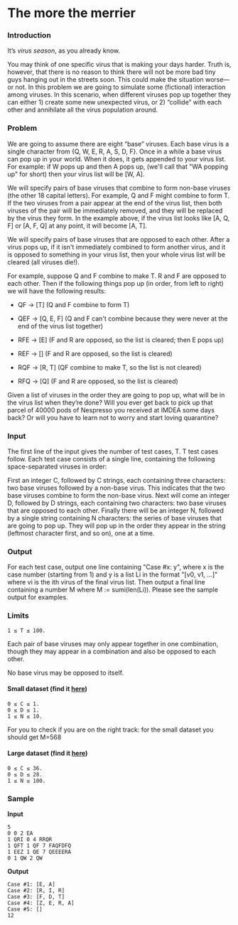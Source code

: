
# The more the merrier

  

### Introduction

It’s *virus* *season*, as you already know. 

You may think of one specific virus that is making your days harder. Truth is, however, that there is no reason to think there will not be more bad tiny guys hanging out in the streets soon. This could make the situation worse—or not. In this problem we are going to simulate some (fictional) interaction among viruses. In this scenario, when different viruses pop up together they can either 1) create some new unexpected virus, or 2) “collide” with each other and annihilate all the virus population around. 

### Problem

We are going to assume there are eight “base” viruses. Each base virus is a single character from {Q, W, E, R, A, S, D, F}. Once in a while a base virus can pop up in your world. When it does, it gets appended to your virus list. For example: if W pops up and then A pops up, (we'll call that "WA popping up" for short) then your virus list will be [W, A].

We will specify pairs of base viruses that combine to form non-base viruses (the other 18 capital letters). For example, Q and F might combine to form T. If the two viruses from a pair appear at the end of the virus list, then both viruses of the pair will be immediately removed, and they will be replaced by the virus they form. In the example above, if the virus list looks like [A, Q, F] or [A, F, Q] at any point, it will become [A, T].

We will specify pairs of base viruses that are opposed to each other. After a virus pops up, if it isn't immediately combined to form another virus, and it is opposed to something in your virus list, then your whole virus list will be cleared (all viruses die!).

For example, suppose Q and F combine to make T. R and F are opposed to each other. Then if the following things pop up (in order, from left to right) we will have the following results:

-   QF → [T] (Q and F combine to form T)
    
-   QEF → [Q, E, F] (Q and F can't combine because they were never at the end of the virus list together)
    
-   RFE → [E] (F and R are opposed, so the list is cleared; then E pops up)
    
-   REF → [] (F and R are opposed, so the list is cleared)
    
-   RQF → [R, T] (QF combine to make T, so the list is not cleared)
    
-   RFQ → [Q] (F and R are opposed, so the list is cleared)
    

Given a list of viruses in the order they are going to pop up, what will be in the virus list when they’re done? Will you ever get back to pick up that parcel of 40000 pods of Nespresso you received at IMDEA some days back? Or will you have to learn not to worry and start loving quarantine?

### Input

The first line of the input gives the number of test cases, T. T test cases follow. Each test case consists of a single line, containing the following space-separated viruses in order:

First an integer C, followed by C strings, each containing three characters: two base viruses followed by a non-base virus. This indicates that the two base viruses combine to form the non-base virus. Next will come an integer D, followed by D strings, each containing two characters: two base viruses that are opposed to each other. Finally there will be an integer N, followed by a single string containing N characters: the series of base viruses that are going to pop up. They will pop up in the order they appear in the string (leftmost character first, and so on), one at a time.

### Output

For each test case, output one line containing "Case #x: y", where x is the case number (starting from 1) and y is a list Li in the format "[v0, v1, ...]" where vi is the ith virus of the final virus list. Then output a final line containing a number M where M := sumi(len(Li)). Please see the sample output for examples.

### Limits

``1 ≤ T ≤ 100.``

Each pair of base viruses may only appear together in one combination, though they may appear in a combination and also be opposed to each other.

No base virus may be opposed to itself.

#### Small dataset (find it [here](https://coding19-imdea.github.io/problems/problem3-small.in))
```
0 ≤ C ≤ 1.
0 ≤ D ≤ 1.
1 ≤ N ≤ 10.
```
For you to check if you are on the right track: for the small dataset you should get M=568

  
  

#### Large dataset (find it [here](https://coding19-imdea.github.io/problems/problem3-large.in))

 ```
0 ≤ C ≤ 36.
0 ≤ D ≤ 28.
1 ≤ N ≤ 100.
```
### Sample 


**Input**
```
5
0 0 2 EA
1 QRI 0 4 RRQR
1 QFT 1 QF 7 FAQFDFQ
1 EEZ 1 QE 7 QEEEERA
0 1 QW 2 QW
```
  
**Output**

```
Case #1: [E, A]
Case #2: [R, I, R]
Case #3: [F, D, T]
Case #4: [Z, E, R, A]
Case #5: []
12
```
